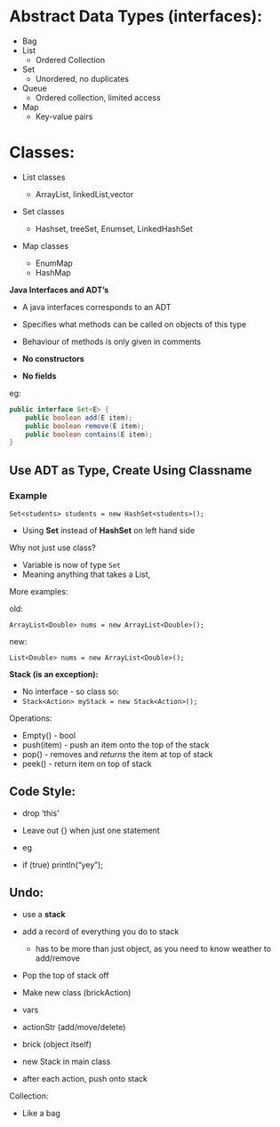     

# Abstract Data Types (interfaces):

- Bag
- List
	- Ordered Collection
- Set
	- Unordered, no duplicates
- Queue
	- Ordered collection, limited access
- Map
	- Key-value pairs

# Classes:

- List classes
	- ArrayList, linkedList,vector

- Set classes
	- Hashset, treeSet, Enumset, LinkedHashSet

- Map classes
	- EnumMap
	 - HashMap

  

**Java Interfaces and ADT’s**

  

- A java interfaces corresponds to an ADT

- Specifies what methods can be called on objects of this type
- Behaviour of methods is only given in comments
- **No constructors**
- **No fields**

  

eg:

```java
public interface Set<E> {
	public boolean add(E item);
	public boolean remove(E item);
	public boolean contains(E item);
}
```

## Use ADT as Type, Create Using Classname

### Example

`Set<students> students = new HashSet<students>();`

- Using **Set** instead of **HashSet** on left hand side

Why not just use class?

- Variable is now of type `Set`
- Meaning anything that takes a List, 

More examples:

old:

`ArrayList<Double> nums = new ArrayList<Double>();`

  

new:

`List<Double> nums = new ArrayList<Double>();`

  

  

**Stack (is an exception):**

- No interface - so class so:
- `Stack<Action> myStack = new Stack<Action>();`

Operations:

- Empty() - bool
- push(item) - push an item onto the top of the stack
- pop() - removes and _returns_ the item at top of stack
- peek() - return item on top of stack

  

  

## Code Style:

- drop ‘this’
- Leave out {} when just one statement

- eg

- if (true) println(“yey”);

  

## Undo:

- use a **stack**
- add a record of everything you do to stack
	- has to be more than just object, as you need to know weather to add/remove
- Pop the top of stack off
- Make new class (brickAction)

- vars

- actionStr (add/move/delete)
- brick (object itself)

- new Stack<Brickaction> in main class
- after each action, push onto stack

  

  

  

Collection:

- Like a bag